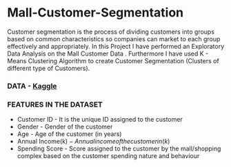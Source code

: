 # Mall-Customer-Segmentation

Customer segmentation is the process of dividing customers into groups based on common characteristics so companies can market to each group effectively and appropriately.
In this Project I have performed  an Exploratory Data Analysis on the Mall Customer Data . Furthermore I have  used K - Means Clustering Algorithm to create Customer Segmentation (Clusters of different type of Customers).
 
  ### DATA   -   [Kaggle](https://www.kaggle.com/vjchoudhary7/customer-segmentation-tutorial-in-python?select=Mall_Customers.csv) 
### FEATURES IN THE DATASET 
- Customer ID - It is the unique ID assigned to the customer
- Gender - Gender of the customer
- Age - Age of the customer (in years)
- Annual Income(k$) - Annual income of the customer in (k$)
- Spending Score - Score assigned to the customer by the mall/shopping complex based on the customer spending nature and behaviour
